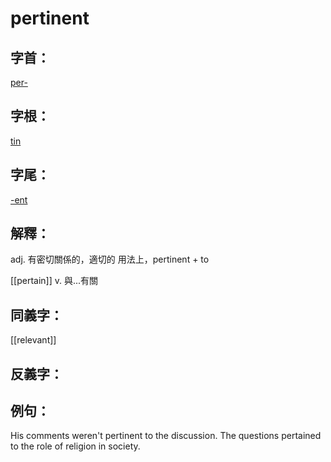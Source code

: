 # pertinent


## 字首：
[per-](/Root%20Prefix%20and%20Suffix/P/per-.md)

## 字根：
[tin](/Root%20Prefix%20and%20Suffix/T/tin.md)

## 字尾：
[-ent](/Root%20Prefix%20and%20Suffix/E/-ent.md)


## 解釋：
adj.
有密切關係的，適切的
用法上，pertinent + to

[[pertain]]
v.
與...有關

## 同義字：
[[relevant]]

## 反義字：

## 例句：
His comments weren't pertinent to the discussion.
The questions pertained to the role of religion in society.

